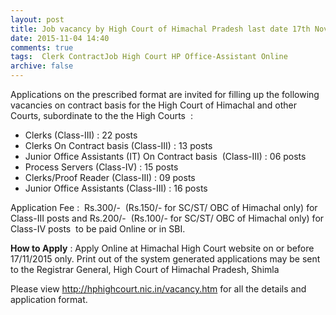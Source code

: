 ```yaml
---
layout: post
title: Job vacancy by High Court of Himachal Pradesh last date 17th Nov-2015   
date: 2015-11-04 14:40
comments: true
tags:  Clerk ContractJob High Court HP Office-Assistant Online 
archive: false
---
```

Applications on the prescribed format are invited for filling up the following  vacancies on contract basis for the High Court of Himachal and other Courts, subordinate to the the High Courts  :

- Clerks (Class-III) : 22 posts
- Clerks On Contract basis (Class-III) : 13 posts
- Junior Office Assistants (IT) On Contract basis  (Class-III) : 06 posts
- Process Servers (Class-IV) : 15 posts
- Clerks/Proof Reader (Class-III) : 09 posts
- Junior Office Assistants (Class-III) : 16 posts

Application Fee :  Rs.300/-  (Rs.150/- for SC/ST/ OBC of Himachal only) for Class-III posts and Rs.200/-  (Rs.100/- for SC/ST/ OBC of Himachal only) for Class-IV posts  to be paid Online or in SBI.

**How to Apply** : Apply Online at Himachal High Court website on or before 17/11/2015 only. Print out of the system generated applications may be sent to the Registrar General, High Court of Himachal Pradesh, Shimla  

Please view <http://hphighcourt.nic.in/vacancy.htm> for all the details and application format. 

